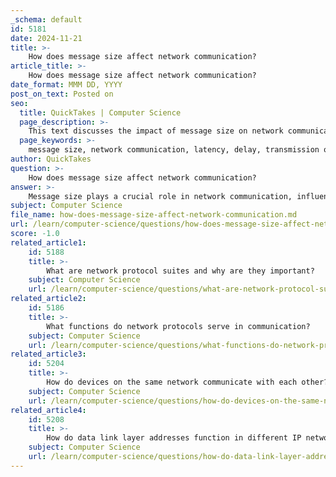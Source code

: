 ```yaml
---
_schema: default
id: 5181
date: 2024-11-21
title: >-
    How does message size affect network communication?
article_title: >-
    How does message size affect network communication?
date_format: MMM DD, YYYY
post_on_text: Posted on
seo:
  title: QuickTakes | Computer Science
  page_description: >-
    This text discusses the impact of message size on network communication, covering aspects such as latency, transmission overhead, throughput, protocol efficiency, and reliability.
  page_keywords: >-
    message size, network communication, latency, delay, transmission overhead, throughput, protocol efficiency, message forwarding, network performance, packet size
author: QuickTakes
question: >-
    How does message size affect network communication?
answer: >-
    Message size plays a crucial role in network communication, influencing various aspects such as performance, efficiency, and reliability. Here are some key points regarding how message size affects network communication:\n\n1. **Impact on Latency and Delay**: The size of packets directly affects end-to-end packet delay in a network. Larger packets can lead to increased latency, as they take longer to transmit and process. Conversely, smaller packets may reduce delay but can increase the overhead due to the need for more headers and acknowledgments. This trade-off is essential for optimizing network performance, especially in applications requiring real-time data transmission, such as voice over IP (VoIP) or video streaming.\n\n2. **Transmission Overhead**: Larger message sizes can reduce the number of packets required for transmission, thereby decreasing the overall transmission overhead. This is because each packet carries its own header, and fewer packets mean less header information relative to the actual data being sent. For instance, using jumbo frames (larger packets) can be beneficial in certain network environments, as they can minimize overhead and improve throughput. However, not all network hardware supports jumbo frames, which can limit their applicability.\n\n3. **Network Throughput**: The relationship between packet size and network throughput is significant. Studies have shown that there is an optimal packet size that maximizes throughput for a given network configuration. For example, in a Clos network, varying packet sizes can lead to different maximum throughput levels, indicating that careful selection of packet size is essential for achieving optimal performance.\n\n4. **Protocol Efficiency**: Different protocols have specific rules governing message sizes, which can vary based on the communication channel used. For instance, protocols designed for real-time applications may favor smaller packet sizes to maintain a consistent flow of data, while data transfer protocols may prioritize larger packets to maximize throughput. This distinction is crucial for protocol selection based on the application's requirements.\n\n5. **Message Forwarding Predictability**: Smaller messages tend to have better forwarding predictability in networks, as they can be processed and routed more quickly than larger messages. This characteristic is particularly important in congested networks, where larger messages may be dropped or delayed, impacting overall communication reliability.\n\n6. **Statistical Characteristics**: The distribution of message sizes generated by different applications can also affect network performance. Some applications produce fixed-size messages, while others generate messages with a probability distribution centered around a mean size. Understanding these characteristics can help in designing more efficient network protocols and architectures.\n\nIn summary, message size is a critical factor in network communication that affects latency, transmission overhead, throughput, protocol efficiency, and overall network performance. Careful consideration of message size is essential for optimizing communication in various networking scenarios.
subject: Computer Science
file_name: how-does-message-size-affect-network-communication.md
url: /learn/computer-science/questions/how-does-message-size-affect-network-communication
score: -1.0
related_article1:
    id: 5188
    title: >-
        What are network protocol suites and why are they important?
    subject: Computer Science
    url: /learn/computer-science/questions/what-are-network-protocol-suites-and-why-are-they-important
related_article2:
    id: 5186
    title: >-
        What functions do network protocols serve in communication?
    subject: Computer Science
    url: /learn/computer-science/questions/what-functions-do-network-protocols-serve-in-communication
related_article3:
    id: 5204
    title: >-
        How do devices on the same network communicate with each other?
    subject: Computer Science
    url: /learn/computer-science/questions/how-do-devices-on-the-same-network-communicate-with-each-other
related_article4:
    id: 5208
    title: >-
        How do data link layer addresses function in different IP networks?
    subject: Computer Science
    url: /learn/computer-science/questions/how-do-data-link-layer-addresses-function-in-different-ip-networks
---
```


&nbsp;